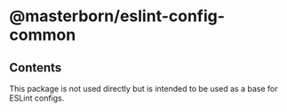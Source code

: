 # @masterborn/eslint-config-common

## Contents

This package is not used directly but is intended to be used as a base for ESLint configs.